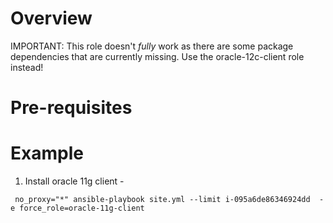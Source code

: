 # Overview

IMPORTANT: This role doesn't _fully_ work as there are some package dependencies that are currently missing. Use the oracle-12c-client role instead!

# Pre-requisites


# Example

1. Install oracle 11g client -

```
 no_proxy="*" ansible-playbook site.yml --limit i-095a6de86346924dd  -e force_role=oracle-11g-client
